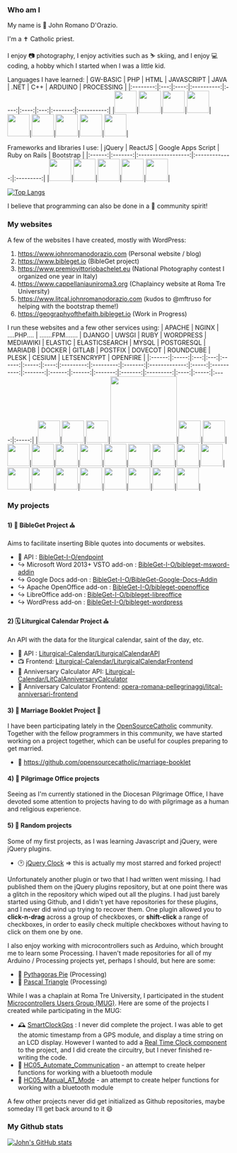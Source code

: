 ### Who am I

My name is 🧔 John Romano D'Orazio. 

I'm a ✝️ Catholic priest.

I enjoy 📷 photography, I enjoy activities such as ⛷️ skiing, and I enjoy 💻 coding, a hobby which I started when I was a little kid.

Languages I have learned:
| GW-BASIC | PHP | HTML | JAVASCRIPT | JAVA | .NET | C++ | ARDUINO | PROCESSING |
|:--------:|:---:|:----:|:----------:|:----:|:----:|:---:|:-------:|:----------:|
|<img src="https://hwiegman.home.xs4all.nl/images/High-contrast-utilities-terminal2.png" height="50" />|<img src="https://simpleicons.org/icons/php.svg" height="50" />|<img src="https://simpleicons.org/icons/html5.svg" height="50" />|<img src="https://simpleicons.org/icons/javascript.svg" height="50" />|<img src="https://simpleicons.org/icons/openjdk.svg" height="50" />|<img src="https://simpleicons.org/icons/dotnet.svg" height="50" />|<img src="https://simpleicons.org/icons/cplusplus.svg" height="50" />|<img src="https://simpleicons.org/icons/arduino.svg" height="50" />|<img src="https://simpleicons.org/icons/processingfoundation.svg" height="50" />|

Frameworks and libraries I use:
| jQuery | ReactJS | Google Apps Script | Ruby on Rails | Bootstrap |
|:------:|:-------:|:------------------:|:-------------:|:---------:|
|<img src="https://simpleicons.org/icons/jquery.svg" height="50" />|<img src="https://simpleicons.org/icons/react.svg" height="50" />|<img src="https://simpleicons.org/icons/google.svg" height="50" />|<img src="https://simpleicons.org/icons/rubyonrails.svg" height="50" />|<img src="https://simpleicons.org/icons/bootstrap.svg" height="50" />|

[![Top Langs](https://github-readme-stats-one-bice.vercel.app/api/top-langs/?username=JohnRDOrazio&layout=compact&langs_count=10&role=OWNER,ORGANIZATION_MEMBER,COLLABORATOR)](https://github.com/anuraghazra/github-readme-stats)

I believe that programming can also be done in a 🤝 community spirit!

### My websites

A few of the websites I have created, mostly with WordPress:
1) https://www.johnromanodorazio.com (Personal website / blog)
2) https://www.bibleget.io (BibleGet project)
3) https://www.premiovittoriobachelet.eu (National Photography contest I organized one year in Italy)
4) https://www.cappellaniauniroma3.org (Chaplaincy website at Roma Tre University)
5) https://www.litcal.johnromanodorazio.com (kudos to @mftruso for helping with the bootstrap theme!)
6) https://geographyofthefaith.bibleget.io (Work in Progress)

I run these websites and a few other services using:
| APACHE | NGINX | ....PHP.... | .......FPM....... | DJANGO | UWSGI | RUBY | WORDPRESS | MEDIAWIKI | ELASTIC | ELASTICSEARCH | MYSQL | POSTGRESQL | MARIADB | DOCKER | GITLAB | POSTFIX | DOVECOT | ROUNDCUBE | PLESK | CESIUM | LETSENCRYPT | OPENFIRE |
|:------:|:-----:|:---:|:---:|:------:|:-----:|:----:|:---------:|:---------:|:-------:|:-------------:|:-----:|:----------:|:-------:|:------:|:------:|:-------:|:-------:|:---------:|:----:|:-----:|:----:|:-----:|
|<img src="https://simpleicons.org/icons/apache.svg" height="50" />|<img src="https://simpleicons.org/icons/nginx.svg" height="50" />|<img src="https://simpleicons.org/icons/php.svg" height="50" />|<img src="https://www.morganino.it/blog/wp-content/uploads/2014/08/php-fpm-672x372.png" width="150" />|<img src="https://simpleicons.org/icons/django.svg" height="50" />|<img src="https://www.paulox.net/images/uwsgi-python.svg" height="50" />|<img src="https://simpleicons.org/icons/ruby.svg" height="50" />|<img src="https://simpleicons.org/icons/wordpress.svg" height="50" />|<img src="https://simpleicons.org/icons/wikimediacommons.svg" height="50" />|<img src="https://simpleicons.org/icons/elastic.svg" height="50" />|<img src="https://simpleicons.org/icons/elasticsearch.svg" height="50" />|<img src="https://simpleicons.org/icons/mysql.svg" height="50" />|<img src="https://simpleicons.org/icons/postgresql.svg" height="50" />|<img src="https://simpleicons.org/icons/mariadb.svg" height="50" />|<img src="https://simpleicons.org/icons/docker.svg" height="50" />|<img src="https://simpleicons.org/icons/gitlab.svg" height="50" />|<img src="https://upload.wikimedia.org/wikipedia/commons/3/36/Postfix-logo.svg" height="50" />|<img src="https://upload.wikimedia.org/wikipedia/commons/8/89/Dovecot_logo.svg" height="50" />|<img src="https://simpleicons.org/icons/roundcube.svg" height="50" />|<img src="https://simpleicons.org/icons/plesk.svg" height="50" />|<img src="https://simpleicons.org/icons/cesium.svg" height="50" />|<img src="https://simpleicons.org/icons/letsencrypt.svg" height="50" />|<img src="https://simpleicons.org/icons/jabber.svg" height="50" />|

### My projects

#### 1) 📖 BibleGet Project ⛪
Aims to facilitate inserting Bible quotes into documents or websites.

 - 🎯 API : [BibleGet-I-O/endpoint](https://github.com/BibleGet-I-O/endpoint)
 - ↪️ Microsoft Word 2013+ VSTO add-on : [BibleGet-I-O/bibleget-msword-addin](https://github.com/BibleGet-I-O/bibleget-msword-addin)
 - ↪️ Google Docs add-on : [BibleGet-I-O/BibleGet-Google-Docs-Addin](https://github.com/BibleGet-I-O/BibleGet-Google-Docs-Addin)
 - ↪️ Apache OpenOffice add-on : [BibleGet-I-O/bibleget-openoffice](https://github.com/BibleGet-I-O/bibleget-openoffice)
 - ↪️ LibreOffice add-on : [BibleGet-I-O/bibleget-libreoffice](https://github.com/BibleGet-I-O/bibleget-libreoffice)
 - ↪️ WordPress add-on : [BibleGet-I-O/bibleget-wordpress](https://github.com/BibleGet-I-O/bibleget-wordpress)

#### 2) 🗓️ Liturgical Calendar Project ⛪
An API with the data for the liturgical calendar, saint of the day, etc.

 - 🎯 API : [Liturgical-Calendar/LiturgicalCalendarAPI](https://github.com/Liturgical-Calendar/LiturgicalCalendarAPI)
 - 📺 Frontend: [Liturgical-Calendar/LiturgicalCalendarFrontend](https://github.com/Liturgical-Calendar/LiturgicalCalendarFrontend)
 - 🎯 Anniversary Calculator API: [Liturgical-Calendar/LitCalAnniversaryCalculator](https://github.com/Liturgical-Calendar/LitCalAnniversaryCalculator)
 - 🧮 Anniversary Calculator Frontend: [opera-romana-pellegrinaggi/litcal-anniversari-frontend](https://github.com/opera-romana-pellegrinaggi/litcal-anniversari-frontend)

#### 3) 💍 Marriage Booklet Project 💒
I have been participating lately in the [OpenSourceCatholic](https://github.com/opensourcecatholic) community.
Together with the fellow programmers in this community, we have started working on a project together, which can be useful for couples preparing to get married.

 - 📖 https://github.com/opensourcecatholic/marriage-booklet

#### 4) 🚶 Pilgrimage Office projects
Seeing as I'm currently stationed in the Diocesan Pilgrimage Office, I have devoted some attention to projects having to do with pilgrimage as a human and religious experience.

#### 5) 🎲 Random projects
Some of my first projects, as I was learning Javascript and jQuery, were jQuery plugins.
 - 🕑 [jQuery Clock](https://github.com/JohnRDOrazio/jQuery-Clock-Plugin) => this is actually my most starred and forked project!

Unfortunately another plugin or two that I had written went missing.
I had published them on the jQuery plugins repository, but at one point there was a glitch in the repository which wiped out all the plugins.
I had just barely started using Github, and I didn't yet have repositories for these plugins, and I never did wind up trying to recover them.
One plugin allowed you to **click-n-drag** across a group of checkboxes, or **shift-click** a range of checkboxes,
in order to easily check multiple checkboxes without having to click on them one by one.

I also enjoy working with microcontrollers such as Arduino, which brought me to learn some Processing.
I haven't made repositories for all of my Arduino / Processing projects yet, perhaps I should, but here are some:

 - 🥧 [Pythagoras Pie](https://github.com/JohnRDOrazio/pythagoraspie) (Processing)
 - 🔺 [Pascal Triangle](https://github.com/JohnRDOrazio/pascaltriangle) (Processing)

While I was a chaplain at Roma Tre University, I participated in the student [Microcontrollers Users Group (MUG)](https://github.com/mugroma3).
Here are some of the projects I created while participating in the MUG:

 - 🕰️ [SmartClockGps](https://github.com/mugroma3/SmartClockGps) : I never did complete the project. I was able to get the atomic timestamp from a GPS module, and display a time string on an LCD display. However I wanted to add a [Real Time Clock component](https://en.wikipedia.org/wiki/Real-time_clock) to the project, and I did create the circuitry, but I never finished re-writing the code.
 - 📶 [HC05_Automate_Communication](https://github.com/mugroma3/HC05_Automate_Communication) - an attempt to create helper functions for working with a bluetooth module
 - 📶 [HC05_Manual_AT_Mode](https://github.com/mugroma3/HC05_Manual_AT_Mode) - an attempt to create helper functions for working with a bluetooth module

A few other projects never did get initialized as Github repositories, maybe someday I'll get back around to it 😄

### My Github stats

[![John's GitHub stats](https://github-readme-stats.vercel.app/api?username=JohnRDOrazio&show_icons=true&count_private=true&include_all_commits=true)](https://github.com/anuraghazra/github-readme-stats)

